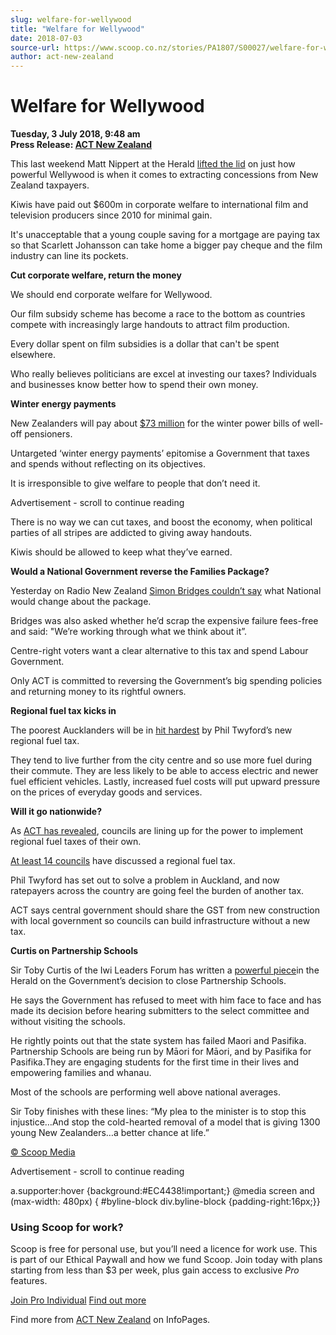 ```yaml
---
slug: welfare-for-wellywood
title: "Welfare for Wellywood"
date: 2018-07-03
source-url: https://www.scoop.co.nz/stories/PA1807/S00027/welfare-for-wellywood.htm
author: act-new-zealand
---
```

Welfare for Wellywood
=====================

**Tuesday, 3 July 2018, 9:48 am**  
**Press Release: [ACT New Zealand](https://info.scoop.co.nz/ACT_New_Zealand)**

  
This last weekend Matt Nippert at the Herald [lifted the lid](http://act.org.nz/wp-content/plugins/civicrm/civicrm/extern/url.php?u=17942&qid=5541487) on just how powerful Wellywood is when it comes to extracting concessions from New Zealand taxpayers.

Kiwis have paid out $600m in corporate welfare to international film and television producers since 2010 for minimal gain.

It's unacceptable that a young couple saving for a mortgage are paying tax so that Scarlett Johansson can take home a bigger pay cheque and the film industry can line its pockets.

**Cut corporate welfare, return the money**

We should end corporate welfare for Wellywood.

Our film subsidy scheme has become a race to the bottom as countries compete with increasingly large handouts to attract film production.

  
Every dollar spent on film subsidies is a dollar that can't be spent elsewhere.

Who really believes politicians are excel at investing our taxes? Individuals and businesses know better how to spend their own money.

**Winter energy payments**

New Zealanders will pay about [$73 million](http://act.org.nz/wp-content/plugins/civicrm/civicrm/extern/url.php?u=17943&qid=5541487) for the winter power bills of well-off pensioners.

Untargeted ‘winter energy payments’ epitomise a Government that taxes and spends without reflecting on its objectives.

It is irresponsible to give welfare to people that don’t need it.

Advertisement - scroll to continue reading





There is no way we can cut taxes, and boost the economy, when political parties of all stripes are addicted to giving away handouts.

Kiwis should be allowed to keep what they’ve earned.

**Would a National Government reverse the Families Package?**

Yesterday on Radio New Zealand [Simon Bridges couldn’t say](http://act.org.nz/wp-content/plugins/civicrm/civicrm/extern/url.php?u=17944&qid=5541487) what National would change about the package.

Bridges was also asked whether he’d scrap the expensive failure fees-free and said: "We’re working through what we think about it”.

Centre-right voters want a clear alternative to this tax and spend Labour Government.

Only ACT is committed to reversing the Government’s big spending policies and returning money to its rightful owners.

**Regional fuel tax kicks in**

The poorest Aucklanders will be in [hit hardest](http://act.org.nz/wp-content/plugins/civicrm/civicrm/extern/url.php?u=17945&qid=5541487) by Phil Twyford’s new regional fuel tax.

They tend to live further from the city centre and so use more fuel during their commute. They are less likely to be able to access electric and newer fuel efficient vehicles. Lastly, increased fuel costs will put upward pressure on the prices of everyday goods and services.

**Will it go nationwide?**

As [ACT has revealed](http://act.org.nz/wp-content/plugins/civicrm/civicrm/extern/url.php?u=17946&qid=5541487), councils are lining up for the power to implement regional fuel taxes of their own.

[At least 14 councils](http://act.org.nz/wp-content/plugins/civicrm/civicrm/extern/url.php?u=17925&qid=) have discussed a regional fuel tax.

Phil Twyford has set out to solve a problem in Auckland, and now ratepayers across the country are going feel the burden of another tax.

ACT says central government should share the GST from new construction with local government so councils can build infrastructure without a new tax.

**Curtis on Partnership Schools**

Sir Toby Curtis of the Iwi Leaders Forum has written a [powerful piece](http://act.org.nz/wp-content/plugins/civicrm/civicrm/extern/url.php?u=17947&qid=5541487)in the Herald on the Government’s decision to close Partnership Schools.

He says the Government has refused to meet with him face to face and has made its decision before hearing submitters to the select committee and without visiting the schools.

He rightly points out that the state system has failed Maori and Pasifika. Partnership Schools are being run by Māori for Māori, and by Pasifika for Pasifika.They are engaging students for the first time in their lives and empowering families and whanau.

Most of the schools are performing well above national averages.

Sir Toby finishes with these lines: “My plea to the minister is to stop this injustice…And stop the cold-hearted removal of a model that is giving 1300 young New Zealanders…a better chance at life.”

  

[© Scoop Media](http://www.scoop.co.nz/about/terms.html)  

Advertisement - scroll to continue reading



a.supporter:hover {background:#EC4438!important;} @media screen and (max-width: 480px) { #byline-block div.byline-block {padding-right:16px;}}

### Using Scoop for work?

Scoop is free for personal use, but you’ll need a licence for work use. This is part of our Ethical Paywall and how we fund Scoop. Join today with plans starting from less than $3 per week, plus gain access to exclusive _Pro_ features.  
  
[Join Pro Individual](https://pro.scoop.co.nz/Individual/?from=ProIn24) [Find out more](https://pro.scoop.co.nz/using-scoop-for-work/?from=ProIn24)

Find more from [ACT New Zealand](https://info.scoop.co.nz/ACT_New_Zealand) on InfoPages.
